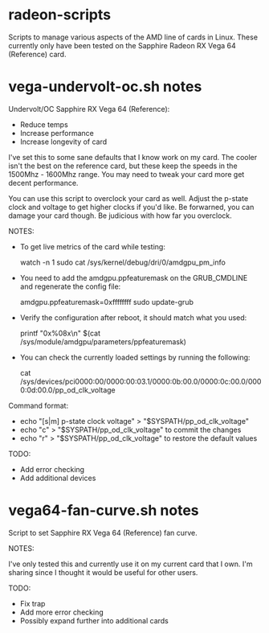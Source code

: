 # radeon-scripts
Scripts to manage various aspects of the AMD line of cards in Linux. These currently only have been tested on the Sapphire Radeon RX Vega 64 (Reference) card.

# vega-undervolt-oc.sh notes

Undervolt/OC Sapphire RX Vega 64 (Reference):

  * Reduce temps
  * Increase performance
  * Increase longevity of card

  I've set this to some sane defaults that I know work on my card.
  The cooler isn't the best on the reference card, but these keep
  the speeds in the 1500Mhz - 1600Mhz range. You may need to tweak
  your card more get decent performance.

  You can use this script to overclock your card as well. Adjust
  the p-state clock and voltage to get higher clocks if you'd like.
  Be forwarned, you can damage your card though. Be judicious with
  how far you overclock.


 NOTES:

  * To get live metrics of the card while testing:

    watch -n 1 sudo cat /sys/kernel/debug/dri/0/amdgpu_pm_info

  * You need to add the amdgpu.ppfeaturemask on the GRUB_CMDLINE
    and regenerate the config file:

    amdgpu.ppfeaturemask=0xffffffff
    sudo update-grub

  * Verify the configuration after reboot, it should match what you used:

    printf "0x%08x\n" $(cat /sys/module/amdgpu/parameters/ppfeaturemask)

  * You can check the currently loaded settings by running the following:

    cat /sys/devices/pci0000:00/0000:00:03.1/0000:0b:00.0/0000:0c:00.0/0000:0d:00.0/pp_od_clk_voltage
 
 Command format:

  * echo "[s|m] p-state clock voltage" > "$SYSPATH/pp_od_clk_voltage"
  * echo "c" > "$SYSPATH/pp_od_clk_voltage" to commit the changes
  * echo "r" > "$SYSPATH/pp_od_clk_voltage" to restore the default values

 TODO:

  * Add error checking
  * Add additional devices

# vega64-fan-curve.sh notes

Script to set Sapphire RX Vega 64 (Reference) fan curve.

NOTES:

 I've only tested this and currently use it on my current
 card that I own. I'm sharing since I thought it would be
 useful for other users. 

TODO:

  * Fix trap
  * Add more error checking
  * Possibly expand further into additional cards
